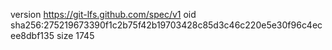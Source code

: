 version https://git-lfs.github.com/spec/v1
oid sha256:275219673390f1c2b75f42b19703428c85d3c46c220e5e30f96c4ecee8dbf135
size 1745

